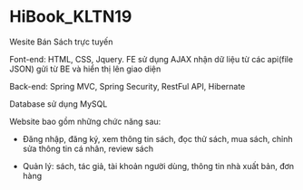 # HiBook_KLTN19
Wesite Bán Sách trực tuyến

Font-end: HTML, CSS, Jquery. FE sử dụng AJAX nhận dữ liệu từ các api(file JSON) gửi từ BE và hiển thị lên giao diện

Back-end: Spring MVC, Spring Security, RestFul API, Hibernate

Database sử dụng MySQL

Website bao gồm những chức năng sau:

+ Đăng nhập, đăng ký, xem thông tin sách, đọc thử sách, mua sách, chỉnh sửa thông tin cá nhân, review sách

+ Quản lý: sách, tác giả, tài khoản người dùng, thông tin nhà xuất bản, đơn hàng
